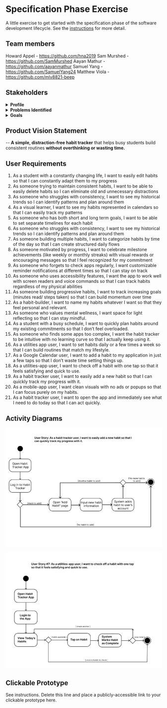 # Specification Phase Exercise

A little exercise to get started with the specification phase of the software development lifecycle. See the [instructions](instructions.md) for more detail.

## Team members

Howard Appel - https://github.com/hna2019
Sam Murshed - https://github.com/SamMurshed
Aayan Mathur - https://github.com/aayanmathur
Samuel Yang - https://github.com/SamuelYang24
Matthew Viola - https://github.com/mlv8821-beep

## Stakeholders

<details>
  <summary><strong> Profile</strong></summary>

- **Name:** Carlos Perdomo  
- **Age:** 21  
- **School:** New York University (NYU)  
- **Year:** 4th Year  
- **Major:** Psychology  
- **Living Situation:** On-campus housing  
- **Workload:**  
  - 6-class course load  
  - Part-time research role  
  - Active job search  
  - Regular gym routine  
- **Personality Traits:**  
  - Ambitious  
  - Disorganized  
  - Easily overwhelmed by overly specific tasks  
- **Tech Usage:**  
  - Heavy mobile user  
  - Apps: Google Calendar, Albert, Apple Notes, Discord  

</details>

<details>
  <summary><strong> Problems Identified</strong></summary>

1. Tool fragmentation  
2. Difficulty building habits/discipline  
3. Overly complex productivity tools  
4. Trouble staying on task  

</details>

<details>
  <summary><strong> Goals</strong></summary>

1. Track habits and focus on self-improvement  
2. Manage time and tasks efficiently  
3. Establish a consistent daily routine  
4. Use a tool that is easy and intuitive  

</details>


## Product Vision Statement

-- **A simple, distraction-free habit tracker** that helps busy students build consistent routines **without overthinking or wasting time.**

## User Requirements

1. As a student with a constantly changing life, I want to easily edit habits so that I can constantly adapt them to my progress 
2. As someone trying to maintain consistent habits, I want to be able to easily delete habits so I can eliminate old and unnecessary distractions
3. As someone who struggles with consistency, I want to see my historical trends so I can identify patterns and plan around them
4. As a visual learner, I want to see my habits represented in calendars so that I can easily track my patterns
5. As someone who has both short and long term goals, I want to be able to set separate timelines for each habit
6. As someone who struggles with consistency, I want to see my historical trends so I can identify patterns and plan around them
7. As someone building multiple habits, I want to categorize habits by time of the day so that I can create structured daily flows
8. As someone motivated by progress, I want to celebrate milestone achievements (like weekly or monthly streaks) with visual rewards or encouraging messages so that I feel recognized for my commitment
9. As someone who forgets to check apps regularly, I want customizable reminder notifications at different times so that I can stay on track
10. As someone who uses accessibility features, I want the app to work well with screen readers and voice commands so that I can track habits regardless of my physical abilities
11. As someone building progressive habits, I want to track increasing goals (minutes read/ steps taken) so that I can build momentum over time
12. As a habit-builder, I want to name my habits whatever I want so that they feel personal and relevant.
13. As someone who values mental wellness, I want space for light reflecting so that I can stay mindful.
14. As a student with a busy schedule, I want to quickly plan habits around my existing commitments so that I don’t feel overloaded.
15. As someone who finds some apps too complex, I want the habit tracker to be intuitive with no learning curve so that I actually keep using it.
16. As a utilities app user, I want to set habits daily or a few times a week so that I can build routines that match my lifestyle.
17. As a Google Calendar user, I want to add a habit to my application in just a few taps so that I don’t waste time setting things up.
18. As a utilities-app user, I want to check off a habit with one tap so that it feels satisfying and quick to use.
19. As a habit tracker user, I want to easily add a new habit so that I can quickly track my progress with it.
20. As a mobile-app user, I want clean visuals with no ads or popups so that I can focus purely on my habits.
21. As a habit tracker user, I want to open the app and immediately see what I need to do today so that I can act quickly.


## Activity Diagrams

![UML diagram for adding a habit](add_habit_UML.png)

![UML diagram for checking off a habit](check_habit_UML.png)

## Clickable Prototype

See instructions. Delete this line and place a publicly-accessible link to your clickable prototype here.
